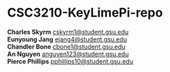 # CSC3210-KeyLimePi-repo

**Charles Skyrm** 	  cskyrm1@student.gsu.edu<br>
**Eunyoung Jang**  	ejang4@student.gsu.edu<br>
**Chandler Bone** 	  cbone1@student.gsu.edu<br>
**An Nguyen** 	      anguyen123@student.gsu.edu<br>
**Pierce Phillips** 	pphillips10@student.gsu.edu

